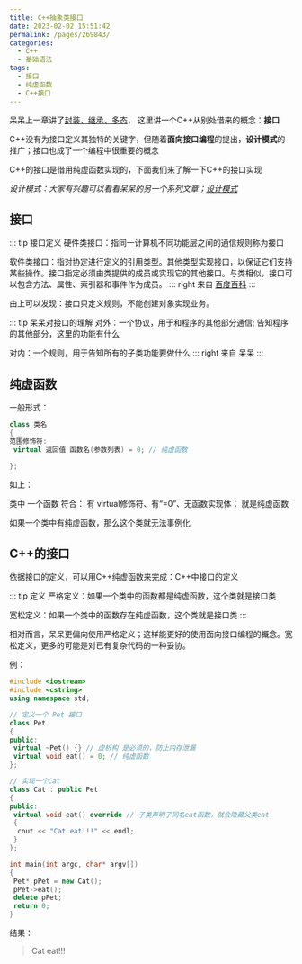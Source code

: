 ```yaml
---
title: C++抽象类接口
date: 2023-02-02 15:51:42
permalink: /pages/269843/
categories:
  - C++
  - 基础语法
tags:
  - 接口
  - 纯虚函数
  - C++接口
---
```

呆呆上一章讲了[封装、继承、多态](https://blog.addai.cn/pages/a8b12f)， 这里讲一个C++从别处借来的概念：**接口**

C++没有为接口定义其独特的关键字，但随着**面向接口编程**的提出，**设计模式**的推广；接口也成了一个编程中很重要的概念

C++的接口是借用纯虚函数实现的，下面我们来了解一下C++的接口实现

*设计模式：大家有兴趣可以看看呆呆的另一个系列文章；[设计模式](https://blog.addai.cn/design/GoF/)*

<!-- more -->

## 接口

::: tip 接口定义
硬件类接口：指同一计算机不同功能层之间的通信规则称为接口

软件类接口：指对协定进行定义的引用类型。其他类型实现接口，以保证它们支持某些操作。接口指定必须由类提供的成员或实现它的其他接口。与类相似，接口可以包含方法、属性、索引器和事件作为成员。
::: right
来自 [百度百科](https://baike.baidu.com/item/%E6%8E%A5%E5%8F%A3/15422203?fr=aladdin)
:::

由上可以发现：接口只定义规则，不能创建对象实现业务。

::: tip 呆呆对接口的理解
对外：一个协议，用于和程序的其他部分通信; 告知程序的其他部分，这里的功能有什么

对内：一个规则，用于告知所有的子类功能要做什么
::: right
来自 呆呆
:::

## 纯虚函数

一般形式：

```c++
class 类名
{
范围修饰符:
 virtual 返回值 函数名(参数列表) = 0; // 纯虚函数

};
```

如上：

类中 一个函数 符合： 有 virtual修饰符、有“=0”、无函数实现体； 就是纯虚函数

如果一个类中有纯虚函数，那么这个类就无法事例化

## C++的接口

依据接口的定义，可以用C++纯虚函数来完成：C++中接口的定义

::: tip 定义
严格定义：如果一个类中的函数都是纯虚函数，这个类就是接口类

宽松定义：如果一个类中的函数存在纯虚函数，这个类就是接口类
:::

相对而言，呆呆更偏向使用严格定义；这样能更好的使用面向接口编程的概念。宽松定义，更多的可能是对已有复杂代码的一种妥协。

例：

```cpp
#include <iostream>
#include <cstring>
using namespace std;

// 定义一个 Pet 接口
class Pet
{
public:
 virtual ~Pet() {} // 虚析构 是必须的，防止内存泄漏
 virtual void eat() = 0; // 纯虚函数
};

// 实现一个Cat
class Cat : public Pet
{
public:
 virtual void eat() override // 子类声明了同名eat函数，就会隐藏父类eat
 {
  cout << "Cat eat!!!" << endl;
 }
};

int main(int argc, char* argv[])
{
 Pet* pPet = new Cat();
 pPet->eat();
 delete pPet;
 return 0;
}
```

结果：
>
> Cat eat!!!
>
